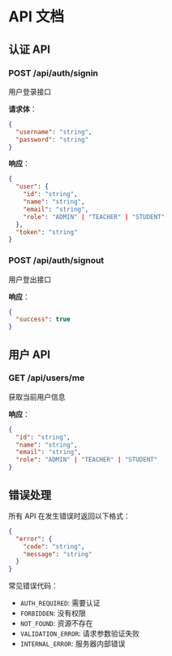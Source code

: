 # API 文档

## 认证 API

### POST /api/auth/signin
用户登录接口

**请求体**：
```json
{
  "username": "string",
  "password": "string"
}
```

**响应**：
```json
{
  "user": {
    "id": "string",
    "name": "string",
    "email": "string",
    "role": "ADMIN" | "TEACHER" | "STUDENT"
  },
  "token": "string"
}
```

### POST /api/auth/signout
用户登出接口

**响应**：
```json
{
  "success": true
}
```

## 用户 API

### GET /api/users/me
获取当前用户信息

**响应**：
```json
{
  "id": "string",
  "name": "string",
  "email": "string",
  "role": "ADMIN" | "TEACHER" | "STUDENT"
}
```

## 错误处理

所有 API 在发生错误时返回以下格式：

```json
{
  "error": {
    "code": "string",
    "message": "string"
  }
}
```

常见错误代码：
- `AUTH_REQUIRED`: 需要认证
- `FORBIDDEN`: 没有权限
- `NOT_FOUND`: 资源不存在
- `VALIDATION_ERROR`: 请求参数验证失败
- `INTERNAL_ERROR`: 服务器内部错误 